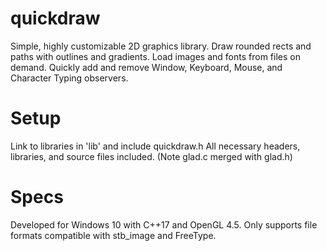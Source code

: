 # quickdraw
Simple, highly customizable 2D graphics library. Draw rounded rects and paths with outlines and gradients. Load images and fonts from files on demand. Quickly add and remove Window, Keyboard, Mouse, and Character Typing observers.

# Setup
Link to libraries in 'lib' and include quickdraw.h
All necessary headers, libraries, and source files included.
(Note glad.c merged with glad.h)

# Specs
Developed for Windows 10 with C++17 and OpenGL 4.5. Only supports file formats compatible with stb_image and FreeType.
